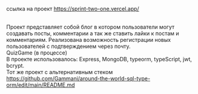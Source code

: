 ссылка на проект https://sprint-two-one.vercel.app/

<br> Проект представляет собой блог в котором пользователи могут создавать посты, комментарии а так же ставить лайки к постам и комментариям.
Реализована возможность регистрации новых пользователей c подтверждением через почту. 
<br> QuizGame (в процессе)
<br> В проекте использовалось: Express, MongoDB, typeorm, typeScript, jwt, bcrypt.
<br> Тот же проект с альтернативным стеком https://github.com/Gammani/around-the-world-sql-type-orm/edit/main/README.md
